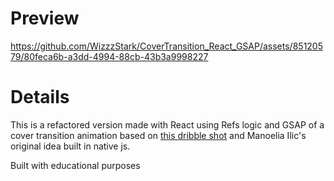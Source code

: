 # Preview
https://github.com/WizzzStark/CoverTransition_React_GSAP/assets/85120579/80feca6b-a3dd-4994-88cb-43b3a9998227

# Details
This is a refactored version made with React using Refs logic and GSAP of a cover transition animation based on [this dribble shot](https://dribbble.com/shots/16788118-Design-Conference-Promo-Animation) and Manoelia Ilic's original idea built in native js.

Built with educational purposes
